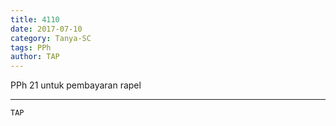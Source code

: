 ```yaml
---
title: 4110
date: 2017-07-10
category: Tanya-SC
tags: PPh
author: TAP
---
```


PPh 21 untuk pembayaran rapel

---



`TAP`
